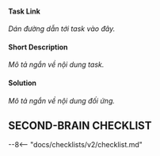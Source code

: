 #### Task Link

*Dán đường dẫn tới task vào đây.*

#### Short Description

*Mô tả ngắn về nội dung task.*

#### Solution

*Mô tả ngắn về nội dung đối ứng.*

## **SECOND-BRAIN CHECKLIST**

--8<-- "docs/checklists/v2/checklist.md"
